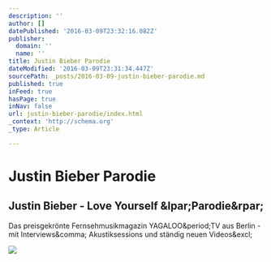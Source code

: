 ```yaml
---
description: ''
author: []
datePublished: '2016-03-09T23:32:16.082Z'
publisher:
  domain: ''
  name: ''
title: Justin Bieber Parodie
dateModified: '2016-03-09T23:31:34.447Z'
sourcePath: _posts/2016-03-09-justin-bieber-parodie.md
published: true
inFeed: true
hasPage: true
inNav: false
url: justin-bieber-parodie/index.html
_context: 'http://schema.org'
_type: Article

---
```

# Justin Bieber Parodie

<article style=""><h1>Justin Bieber - Love Yourself &amp;lpar;Parodie&amp;rpar;</h1><p>Das preisgekrönte Fernsehmusikmagazin YAGALOO&amp;period;TV aus Berlin - mit Interviews&amp;comma; Akustiksessions und ständig neuen Videos&amp;excl;</p><img src="http://www.yagaloo.com/images/aa_snack/max_giesinger_80_millionen_musikvideo.jpg" /></article>